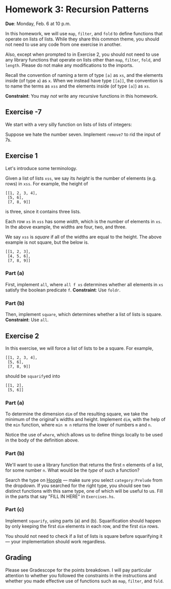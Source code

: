 # Homework 3: Recursion Patterns

**Due**: Monday, Feb. 6 at 10 p.m.

In this homework, we will use `map`, `filter`, and `fold` to define functions
that operate on lists of lists. While they share this common theme, you should
not need to use any code from one exercise in another.

Also, except when prompted to in Exercise 2, you should not need to use any
library functions that operate on lists other than `map`, `filter`, `fold`, and
`length`. Please do not make any modifications to the imports.

Recall the convention of naming a term of type `[a]` as `xs`, and the elements
inside (of type `a`) as `x`. When we instead have type `[[a]]`, the convention
is to name the terms as `xss` and the elements inside (of type `[a]`) as `xs`.

**Constraint**: You may _not_ write any recursive functions in this homework.

## Exercise -7

We start with a very silly function on lists of lists of integers:

Suppose we hate the number seven. Implement `remove7` to rid the input of 7s.

## Exercise 1

Let's introduce some terminology.

Given a list of lists `xss`, we say its _height_ is the number of elements (e.g.
rows) in `xss`. For example, the height of
```
[[1, 2, 3, 4],
 [5, 6],
 [7, 8, 9]]
```
is three, since it contains three lists.

Each row `xs` in `xss` has some _width_, which is the number of elements in
`xs`. In the above example, the widths are four, two, and three.

We say `xss` is _square_ if all of the widths are equal to the height. The above
example is not square, but the below is.
```
[[1, 2, 3],
 [4, 5, 6],
 [7, 8, 9]]
```

### Part (a)

First, implement `all`, where `all f xs` determines whether all elements in `xs`
satisfy the boolean predicate `f`. **Constraint**: Use `foldr`.

### Part (b)

Then, implement `square`, which determines whether a list of lists is square.
**Constraint**: Use `all`.

## Exercise 2

In this exercise, we will force a list of lists to be a square. For example,

```
[[1, 2, 3, 4],
 [5, 6],
 [7, 8, 9]]
```

should be `squarify`ed into

```
[[1, 2],
 [5, 6]]
```

### Part (a)

To determine the dimension `dim` of the resulting square, we take the minimum of
the original's widths and height. Implement `dim`, with the help of the `min`
function, where `min m n` returns the lower of numbers `m` and `n`.

Notice the use of `where`, which allows us to define things locally to be used
in the body of the definition above.

### Part (b)

We'll want to use a library function that returns the first `n` elements of a
list, for some number `n`. What would be the _type_ of such a function?

Search the type on [Hoogle](https://hoogle.haskell.org/) — make sure you select
`category:Prelude` from the dropdown. If you searched for the right type, you
should see two distinct functions with this same type, one of which will be
useful to us. Fill in the parts that say "FILL IN HERE" in `Exercises.hs`.

### Part (c)

Implement `squarify`, using parts (a) and (b). Squarification should happen by
only keeping the first `dim` elements in each row, and the first `dim` rows.

You should not need to check if a list of lists is square before squarifying it
— your implementation should work regardless.

## Grading

Please see Gradescope for the points breakdown. I will pay particular attention
to whether you followed the constraints in the instructions and whether you made
effective use of functions such as `map`, `filter`, and `fold`.